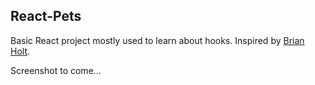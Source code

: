 ## React-Pets

Basic React project mostly used to learn about hooks. Inspired by <a href="https://github.com/btholt">Brian Holt</a>.

Screenshot to come...
